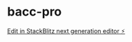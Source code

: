 # bacc-pro

[Edit in StackBlitz next generation editor ⚡️](https://stackblitz.com/~/github.com/hchuang1990/bacc-pro)